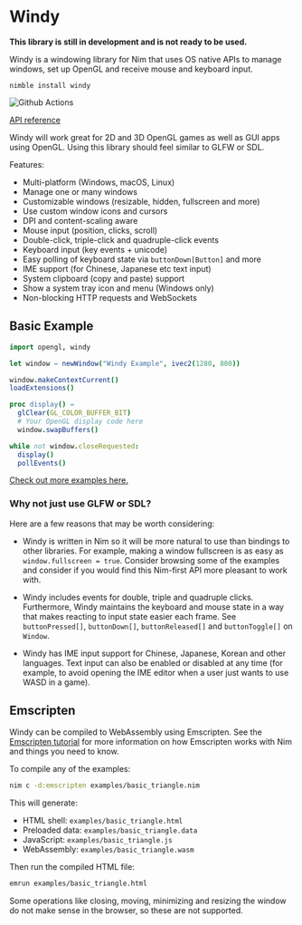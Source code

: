 # Windy

**This library is still in development and is not ready to be used.**

Windy is a windowing library for Nim that uses OS native APIs to manage windows, set up OpenGL and receive mouse and keyboard input.

`nimble install windy`

![Github Actions](https://github.com/treeform/windy/workflows/Github%20Actions/badge.svg)

[API reference](https://treeform.github.io/windy)

Windy will work great for 2D and 3D OpenGL games as well as GUI apps using OpenGL. Using this library should feel similar to GLFW or SDL.

Features:
* Multi-platform (Windows, macOS, Linux)
* Manage one or many windows
* Customizable windows (resizable, hidden, fullscreen and more)
* Use custom window icons and cursors
* DPI and content-scaling aware
* Mouse input (position, clicks, scroll)
* Double-click, triple-click and quadruple-click events
* Keyboard input (key events + unicode)
* Easy polling of keyboard state via `buttonDown[Button]` and more
* IME support (for Chinese, Japanese etc text input)
* System clipboard (copy and paste) support
* Show a system tray icon and menu (Windows only)
* Non-blocking HTTP requests and WebSockets

## Basic Example

```nim
import opengl, windy

let window = newWindow("Windy Example", ivec2(1280, 800))

window.makeContextCurrent()
loadExtensions()

proc display() =
  glClear(GL_COLOR_BUFFER_BIT)
  # Your OpenGL display code here
  window.swapBuffers()

while not window.closeRequested:
  display()
  pollEvents()
```

[Check out more examples here.](https://github.com/treeform/windy/tree/master/examples)


### Why not just use GLFW or SDL?

Here are a few reasons that may be worth considering:

* Windy is written in Nim so it will be more natural to use than bindings to other libraries. For example, making a window fullscreen is as easy as `window.fullscreen = true`. Consider browsing some of the examples and consider if you would find this Nim-first API more pleasant to work with.

* Windy includes events for double, triple and quadruple clicks. Furthermore, Windy maintains the keyboard and mouse state in a way that makes reacting to input state easier each frame. See `buttonPressed[]`, `buttonDown[]`, `buttonReleased[]` and `buttonToggle[]` on `Window`.

* Windy has IME input support for Chinese, Japanese, Korean and other languages. Text input can also be enabled or disabled at any time (for example, to avoid opening the IME editor when a user just wants to use WASD in a game).

## Emscripten

Windy can be compiled to WebAssembly using Emscripten. See the [Emscripten tutorial](https://github.com/treeform/nim_emscripten_tutorial) for more information on how Emscripten works with Nim and things you need to know.

To compile any of the examples:
```sh
nim c -d:emscripten examples/basic_triangle.nim
```

This will generate:
* HTML shell: `examples/basic_triangle.html`
* Preloaded data: `examples/basic_triangle.data`
* JavaScript: `examples/basic_triangle.js`
* WebAssembly: `examples/basic_triangle.wasm`

Then run the compiled HTML file:
```sh
emrun examples/basic_triangle.html
```

Some operations like closing, moving, minimizing and resizing the window do not make sense in the browser, so these are not supported.
